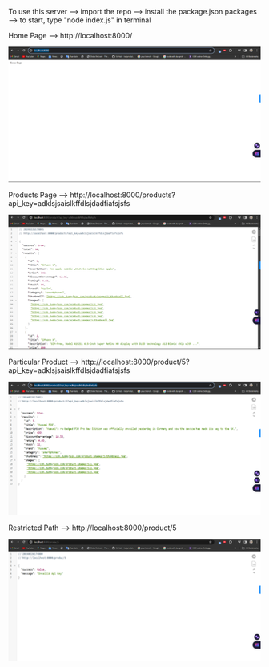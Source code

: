To use this server
--> import the repo
--> install the package.json packages
--> to start, type "node index.js" in terminal

Home Page --> http://localhost:8000/

![alt text](image.png)

Products Page --> http://localhost:8000/products?api_key=adklsjsaislkffdlsjdadfiafsjsfs

![alt text](image-1.png)

Particular Product --> http://localhost:8000/product/5?api_key=adklsjsaislkffdlsjdadfiafsjsfs

![alt text](image-2.png)

Restricted Path --> http://localhost:8000/product/5

![alt text](image-3.png)